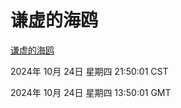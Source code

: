 # 谦虚的海鸥
[谦虚的海鸥](http://219.139.199.238:56308/qxdho/course/base/hotlink/index.php)

2024年 10月 24日 星期四 21:50:01 CST

2024年 10月 24日 星期四 13:50:01 GMT

